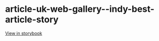 # article-uk-web-gallery--indy-best-article-story

[View in storybook](https://raw.githack.com/Independent-Digital-News-and-Media-Ltd/indy-pwamp-sb/PR-1837-sb/index.html?path=/story/article-uk-web-gallery--indy-best-article-story)
